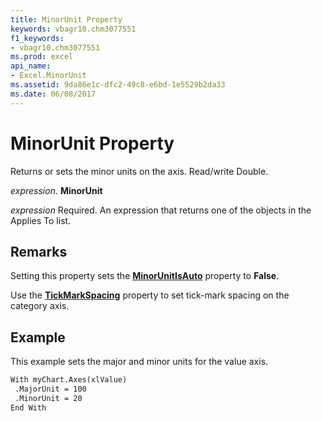 ```yaml
---
title: MinorUnit Property
keywords: vbagr10.chm3077551
f1_keywords:
- vbagr10.chm3077551
ms.prod: excel
api_name:
- Excel.MinorUnit
ms.assetid: 9da86e1c-dfc2-49c8-e6bd-1e5529b2da33
ms.date: 06/08/2017
---
```



# MinorUnit Property

Returns or sets the minor units on the axis. Read/write Double.

 _expression_. **MinorUnit**

 _expression_ Required. An expression that returns one of the objects in the Applies To list.


## Remarks

Setting this property sets the **[MinorUnitIsAuto](minorunitisauto-property.md)** property to **False**.

Use the **[TickMarkSpacing](tickmarkspacing-property.md)** property to set tick-mark spacing on the category axis.


## Example

This example sets the major and minor units for the value axis.


```vb
With myChart.Axes(xlValue) 
 .MajorUnit = 100 
 .MinorUnit = 20 
End With
```


